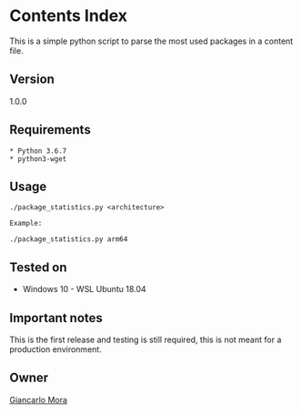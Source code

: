 # Contents Index
This is a simple python script to parse the most used packages in a content file.

## Version
1.0.0

## Requirements
```
* Python 3.6.7
* python3-wget
```

## Usage
```
./package_statistics.py <architecture>

Example: 

./package_statistics.py arm64
```

## Tested on
* Windows 10 - WSL Ubuntu 18.04

## Important notes
This is the first release and testing is still required, this is not meant for a production environment.

## Owner
[Giancarlo Mora](mailto:giank.ma@gmail.com)
